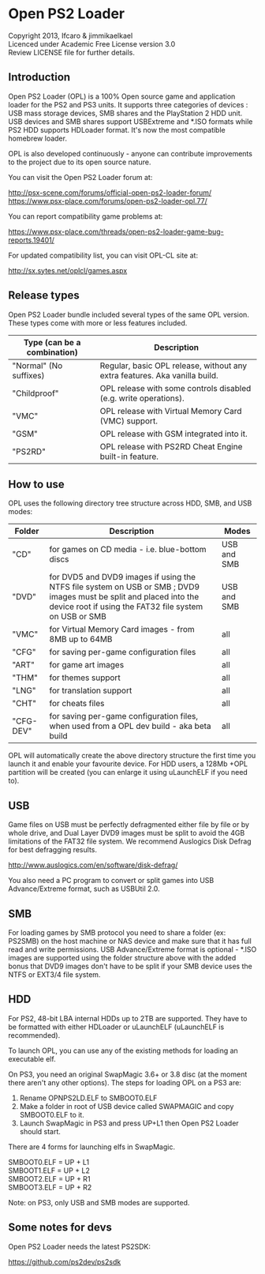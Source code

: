 # Open PS2 Loader

Copyright 2013, Ifcaro & jimmikaelkael  
Licenced under Academic Free License version 3.0  
Review LICENSE file for further details.  

## Introduction

Open PS2 Loader (OPL) is a 100% Open source game and application loader for
the PS2 and PS3 units. It supports three categories of devices : USB mass
storage devices, SMB shares and the PlayStation 2 HDD unit. USB devices and
SMB shares support USBExtreme and \*.ISO formats while PS2 HDD supports HDLoader
format. It's now the most compatible homebrew loader.  

OPL is also developed continuously - anyone can contribute improvements to
the project due to its open source nature.  

You can visit the Open PS2 Loader forum at:  

http://psx-scene.com/forums/official-open-ps2-loader-forum/ 
https://www.psx-place.com/forums/open-ps2-loader-opl.77/

You can report compatibility game problems at:

https://www.psx-place.com/threads/open-ps2-loader-game-bug-reports.19401/

For updated compatibility list, you can visit OPL-CL site at:  

http://sx.sytes.net/oplcl/games.aspx  

## Release types

Open PS2 Loader bundle included several types of the same OPL version. These
types come with more or less features included.  

| Type (can be a combination) | Description                                                                       |
| --------------------------- | --------------------------------------------------------------------------------- |
| "Normal" (No suffixes)      | Regular, basic OPL release, without any extra features. Aka vanilla build.        |
| "Childproof"                | OPL release with some controls disabled (e.g. write operations).                  |
| "VMC"                       | OPL release with Virtual Memory Card (VMC) support.                               |
| "GSM"                       | OPL release with GSM integrated into it.                                          |
| "PS2RD"                     | OPL release with PS2RD Cheat Engine built-in feature.                             | 

## How to use

OPL uses the following directory tree structure across HDD, SMB, and
USB modes:  

| Folder | Description | Modes |
| ------ | ----------- | ----- |
| "CD" | for games on CD media - i.e. blue-bottom discs | USB and SMB |
| "DVD" | for DVD5 and DVD9 images if using the NTFS file system on USB or SMB ; DVD9 images must be split and placed into the device root if using the FAT32 file system on USB or SMB | USB and SMB |
| "VMC" | for Virtual Memory Card images - from 8MB up to 64MB | all |
| "CFG" | for saving per-game configuration files | all |
| "ART" | for game art images | all |
| "THM" | for themes support | all |
| "LNG" | for translation support | all |
| "CHT" | for cheats files | all |
| "CFG-DEV" | for saving per-game configuration files, when used from a OPL dev build - aka beta build | all |

OPL will automatically create the above directory structure the first time
you launch it and enable your favourite device. For HDD users, a 128Mb +OPL
partition will be created (you can enlarge it using uLaunchELF if you need to).  

## USB

Game files on USB must be perfectly defragmented either file by file or
by whole drive, and Dual Layer DVD9 images must be split to avoid the 4GB
limitations of the FAT32 file system. We recommend Auslogics Disk Defrag
for best defragging results.  

http://www.auslogics.com/en/software/disk-defrag/  

You also need a PC program to convert or split games into USB Advance/Extreme
format, such as USBUtil 2.0.  

## SMB

For loading games by SMB protocol you need to share a folder (ex: PS2SMB)
on the host machine or NAS device and make sure that it has full read and
write permissions. USB Advance/Extreme format is optional - \*.ISO images
are supported using the folder structure above with the added bonus that
DVD9 images don't have to be split if your SMB device uses the NTFS or
EXT3/4 file system.  

## HDD

For PS2, 48-bit LBA internal HDDs up to 2TB are supported. They have to be
formatted with either HDLoader or uLaunchELF (uLaunchELF is recommended).  

To launch OPL, you can use any of the existing methods for loading an
executable elf.  

On PS3, you need an original SwapMagic 3.6+ or 3.8 disc (at the moment
there aren't any other options). The steps for loading OPL on a PS3 are:  

1. Rename OPNPS2LD.ELF to SMBOOT0.ELF
2. Make a folder in root of USB device called SWAPMAGIC and copy SMBOOT0.ELF to it.
3. Launch SwapMagic in PS3 and press UP+L1 then Open PS2 Loader should start.

There are 4 forms for launching elfs in SwapMagic.  

SMBOOT0.ELF = UP + L1  
SMBOOT1.ELF = UP + L2  
SMBOOT2.ELF = UP + R1  
SMBOOT3.ELF = UP + R2  

Note: on PS3, only USB and SMB modes are supported.  

## Some notes for devs

Open PS2 Loader needs the latest PS2SDK:  

https://github.com/ps2dev/ps2sdk
